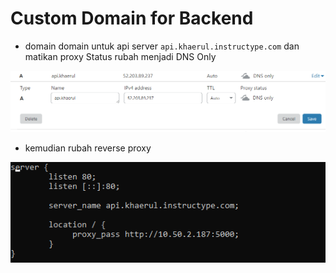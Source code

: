 # Custom Domain for Backend

* domain domain untuk api server ``api.khaerul.instructype.com`` dan matikan proxy Status rubah menjadi DNS Only

![22](../assets/img_24.PNG)

* kemudian rubah reverse proxy 

![23](../assets/img_25.PNG)
